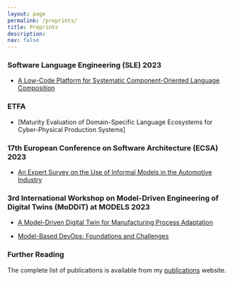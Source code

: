 ```yaml
---
layout: page
permalink: /preprints/
title: Preprints
description: 
nav: false
---
```


### Software Language Engineering (SLE) 2023

- [A Low-Code Platform for Systematic Component-Oriented Language Composition](../downloads/preprints/2023/A_Low-Code_Platform_for_Systematic_Component-Oriented_Language_Composition.pdf)


### ETFA

- [Maturity Evaluation of Domain-Specific Language Ecosystems for Cyber-Physical Production Systems]

### 17th European Conference on Software Architecture (ECSA) 2023

- [An Expert Survey on the Use of Informal Models in the Automotive Industry](../downloads/preprints/2023/An_Expert_Survey_on_the_Use_of_Informal_Models_in_the_Automotive_Industry.pdf)


### 3rd International Workshop on Model-Driven Engineering of Digital Twins (MoDDiT) at MODELS 2023

- [A Model-Driven Digital Twin for Manufacturing Process Adaptation](../downloads/preprints/2023/A_Model-Driven_Digital_Twin_for_Manufacturing_Process_Adaptation.pdf)

- [Model-Based DevOps: Foundations and Challenges](../downloads/preprints/2023/Model-Based_DevOps_-_Foundations_and_Challenges.pdf)


### Further Reading

The complete list of publications is available from my [publications](../publications/) website.